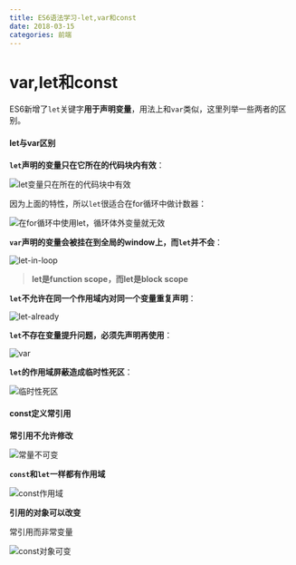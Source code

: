 ```yaml
---
title: ES6语法学习-let,var和const
date: 2018-03-15
categories: 前端
---
```


# var,let和const

ES6新增了`let`关键字**用于声明变量**，用法上和`var`类似，这里列举一些两者的区别。

#### let与var区别

**`let`声明的变量只在它所在的代码块内有效**：

![let变量只在所在的代码块中有效](http://tva1.sinaimg.cn/large/bda5cd74gy1fqbj8wrhx0j20ah04mmx4.jpg)

因为上面的特性，所以`let`很适合在for循环中做计数器：

![在for循环中使用let，循环体外变量就无效](http://tva1.sinaimg.cn/large/bda5cd74gy1fqbj9fjl6nj209c09xt8x.jpg)

**`var`声明的变量会被挂在到全局的window上，而`let`并不会**：

![let-in-loop](http://tva1.sinaimg.cn/large/bda5cd74gy1fqbja31ne9j207h0f2wex.jpg)

> **let是function scope，而let是block scope**

**`let`不允许在同一个作用域内对同一个变量重复声明**：

![let-already](http://tva1.sinaimg.cn/large/bda5cd74gy1fqbjalfqyaj209k05m3yi.jpg)

**`let`不存在变量提升问题，必须先声明再使用**：

![var](http://tva1.sinaimg.cn/large/bda5cd74gy1fqbjb1bcjlj208r03umx5.jpg)

**`let`的作用域屏蔽造成临时性死区**：

![临时性死区](http://tva1.sinaimg.cn/large/bda5cd74gy1fqbjbiq2d1j2095030aa0.jpg)

#### const定义常引用

**常引用不允许修改**

![常量不可变](http://tva1.sinaimg.cn/large/bda5cd74gy1fqbjbz9ji7j208y03t74a.jpg)

**`const`和`let`一样都有作用域**

![const作用域](http://tva1.sinaimg.cn/large/bda5cd74gy1fqbjcfb2gpj208u02paa0.jpg)

**引用的对象可以改变**

常引用而非常变量

![const对象可变](http://tva1.sinaimg.cn/large/bda5cd74gy1fqbjcw9gf2j207f04a3yh.jpg)

